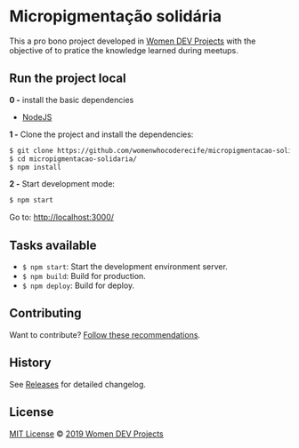 # Micropigmentação solidária

This a pro bono project developed in [Women DEV Projects](https://womendevprojects.com.br/) with the objective of to pratice the knowledge learned during meetups. 

## Run the project local

**0 -** install the basic dependencies

- [NodeJS](https://nodejs.org/en/)

**1 -** Clone the project and install the dependencies:

```sh
$ git clone https://github.com/womenwhocoderecife/micropigmentacao-solidaria
$ cd micropigmentacao-solidaria/
$ npm install
```

**2 -** Start development mode:

```sh
$ npm start
```

Go to: [http://localhost:3000/](http://localhost:3000/)

## Tasks available

- `$ npm start`: Start the development environment server.
- `$ npm build`: Build for production.
- `$ npm deploy`: Build for deploy.

## Contributing

Want to contribute? [Follow these recommendations](https://github.com/womenwhocoderecife/micropigmentacao-solidaria/CONTRIBUTING.md).

## History

See [Releases](https://github.com/womenwhocoderecife/micropigmentacao-solidaria/releases) for detailed changelog.

## License

[MIT License](https://github.com/womenwhocoderecife/micropigmentacao-solidaria/blob/master/LICENSE.md) © [2019 Women DEV Projects](https://womendevprojects.com.br/)
